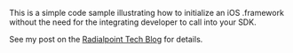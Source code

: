 This is a simple code sample illustrating how to initialize an iOS .framework without the need for the integrating developer to call into your SDK.

See my post on the [Radialpoint Tech Blog](http://tech.radialpoint.com/2014/02/13/ios-frameworks-initializing-yourself-in-0-lines-of-code/) for details.